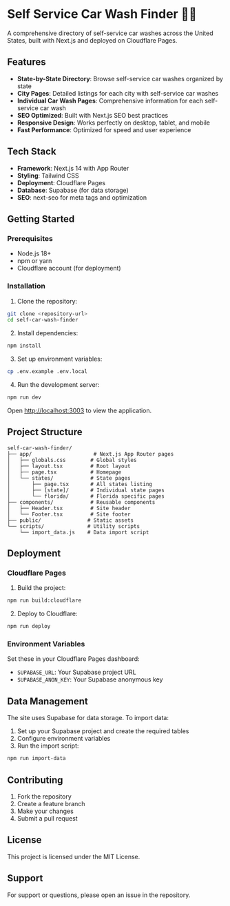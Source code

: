 # Self Service Car Wash Finder 🚗💧

A comprehensive directory of self-service car washes across the United States, built with Next.js and deployed on Cloudflare Pages.

## Features

- **State-by-State Directory**: Browse self-service car washes organized by state
- **City Pages**: Detailed listings for each city with self-service car washes
- **Individual Car Wash Pages**: Comprehensive information for each self-service car wash
- **SEO Optimized**: Built with Next.js SEO best practices
- **Responsive Design**: Works perfectly on desktop, tablet, and mobile
- **Fast Performance**: Optimized for speed and user experience

## Tech Stack

- **Framework**: Next.js 14 with App Router
- **Styling**: Tailwind CSS
- **Deployment**: Cloudflare Pages
- **Database**: Supabase (for data storage)
- **SEO**: next-seo for meta tags and optimization

## Getting Started

### Prerequisites

- Node.js 18+ 
- npm or yarn
- Cloudflare account (for deployment)

### Installation

1. Clone the repository:
```bash
git clone <repository-url>
cd self-car-wash-finder
```

2. Install dependencies:
```bash
npm install
```

3. Set up environment variables:
```bash
cp .env.example .env.local
```

4. Run the development server:
```bash
npm run dev
```

Open [http://localhost:3003](http://localhost:3003) to view the application.

## Project Structure

```
self-car-wash-finder/
├── app/                    # Next.js App Router pages
│   ├── globals.css        # Global styles
│   ├── layout.tsx         # Root layout
│   ├── page.tsx           # Homepage
│   └── states/            # State pages
│       ├── page.tsx       # All states listing
│       ├── [state]/       # Individual state pages
│       └── florida/       # Florida specific pages
├── components/            # Reusable components
│   ├── Header.tsx         # Site header
│   └── Footer.tsx         # Site footer
├── public/               # Static assets
└── scripts/              # Utility scripts
    └── import_data.js    # Data import script
```

## Deployment

### Cloudflare Pages

1. Build the project:
```bash
npm run build:cloudflare
```

2. Deploy to Cloudflare:
```bash
npm run deploy
```

### Environment Variables

Set these in your Cloudflare Pages dashboard:

- `SUPABASE_URL`: Your Supabase project URL
- `SUPABASE_ANON_KEY`: Your Supabase anonymous key

## Data Management

The site uses Supabase for data storage. To import data:

1. Set up your Supabase project and create the required tables
2. Configure environment variables
3. Run the import script:
```bash
npm run import-data
```

## Contributing

1. Fork the repository
2. Create a feature branch
3. Make your changes
4. Submit a pull request

## License

This project is licensed under the MIT License.

## Support

For support or questions, please open an issue in the repository. 